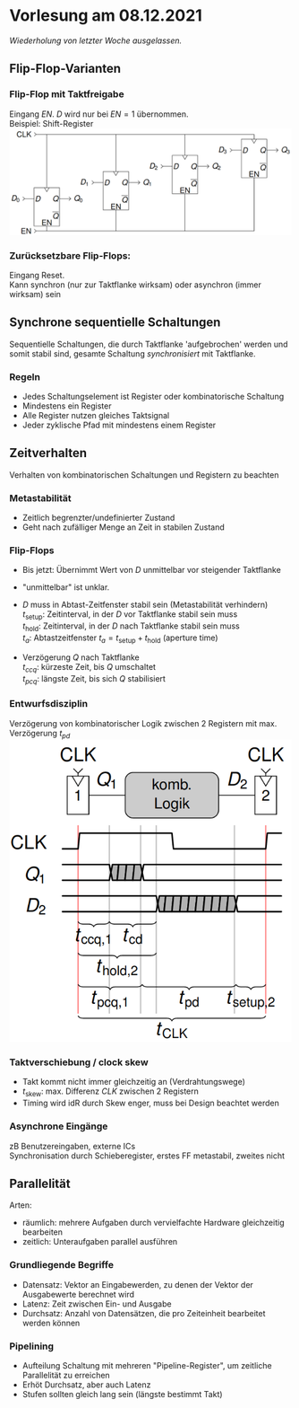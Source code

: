 # Vorlesung am 08.12.2021
*Wiederholung von letzter Woche ausgelassen.*

## Flip-Flop-Varianten
### Flip-Flop mit Taktfreigabe
Eingang $EN$. $D$ wird nur bei $EN = 1$ übernommen.  
Beispiel: Shift-Register  
![](./08.12.2021/shift.png)

### Zurücksetzbare Flip-Flops: 
Eingang $\text{Reset}$.  
Kann synchron (nur zur Taktflanke wirksam) oder asynchron (immer wirksam) sein


## Synchrone sequentielle Schaltungen
Sequentielle Schaltungen, die durch Taktflanke 'aufgebrochen' werden und somit stabil sind,
gesamte Schaltung *synchronisiert* mit Taktflanke.

### Regeln
- Jedes Schaltungselement ist Register oder kombinatorische Schaltung
- Mindestens ein Register
- Alle Register nutzen gleiches Taktsignal
- Jeder zyklische Pfad mit mindestens einem Register

## Zeitverhalten
Verhalten von kombinatorischen Schaltungen und Registern zu beachten

### Metastabilität
- Zeitlich begrenzter/undefinierter Zustand
- Geht nach zufälliger Menge an Zeit in stabilen Zustand

### Flip-Flops
- Bis jetzt: Übernimmt Wert von $D$ unmittelbar vor steigender Taktflanke
- "unmittelbar" ist unklar.

- $D$ muss in Abtast-Zeitfenster stabil sein (Metastabilität verhindern)  
  $t_\text{setup}$: Zeitinterval, in der $D$ vor Taktflanke stabil sein muss  
  $t_\text{hold}$: Zeitinterval, in der $D$ nach Taktflanke stabil sein muss  
  $t_a$: Abtastzeitfenster $t_a = t_\text{setup} + t_\text{hold}$ (aperture time)

- Verzögerung $Q$ nach Taktflanke  
  $t_{ccq}$: kürzeste Zeit, bis $Q$ umschaltet  
  $t_{pcq}$: längste Zeit, bis sich $Q$ stabilisiert

### Entwurfsdisziplin
Verzögerung von kombinatorischer Logik zwischen 2 Registern mit max. Verzögerung $t_{pd}$  
![](./08.12.2021/time.png)

### Taktverschiebung / clock skew
- Takt kommt nicht immer gleichzeitig an (Verdrahtungswege)  
- $t_\text{skew}$: max. Differenz $CLK$ zwischen 2 Registern
- Timing wird idR durch Skew enger, muss bei Design beachtet werden

### Asynchrone Eingänge
zB Benutzereingaben, externe ICs  
Synchronisation durch Schieberegister, erstes FF metastabil, zweites nicht


## Parallelität
Arten:  
- räumlich: mehrere Aufgaben durch vervielfachte Hardware gleichzeitig bearbeiten  
- zeitlich: Unteraufgaben parallel ausführen

### Grundliegende Begriffe
- Datensatz: Vektor an Eingabewerden, zu denen der Vektor der Ausgabewerte berechnet wird
- Latenz: Zeit zwischen Ein- und Ausgabe
- Durchsatz: Anzahl von Datensätzen, die pro Zeiteinheit bearbeitet werden können

### Pipelining
- Aufteilung Schaltung mit mehreren "Pipeline-Register", um zeitliche Parallelität zu erreichen  
- Erhöt Durchsatz, aber auch Latenz
- Stufen sollten gleich lang sein (längste bestimmt Takt)
